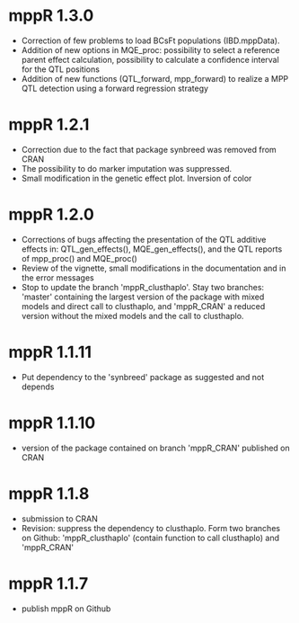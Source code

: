 # mppR 1.3.0
* Correction of few problems to load BCsFt populations (IBD.mppData).
* Addition of new options in MQE_proc: possibility to select a reference parent
effect calculation, possibility to calculate a confidence interval for the QTL positions
* Addition of new functions (QTL_forward, mpp_forward) to realize a MPP QTL detection
using a forward regression strategy

# mppR 1.2.1
* Correction due to the fact that package synbreed was removed from CRAN
* The possibility to do marker imputation was suppressed.
* Small modification in the genetic effect plot. Inversion of color

# mppR 1.2.0
* Corrections of bugs affecting the presentation of the QTL additive effects in: QTL_gen_effects(), MQE_gen_effects(), and the QTL reports of mpp_proc() and MQE_proc()
* Review of the vignette, small modifications in the documentation and in the error messages
* Stop to update the branch 'mppR_clusthaplo'. Stay two branches: 'master' containing the largest version of the package with mixed models and direct call to clusthaplo, and 'mppR_CRAN' a reduced version without the mixed models and the call to clusthaplo. 

# mppR 1.1.11
* Put dependency to the 'synbreed' package as suggested and not depends

# mppR 1.1.10
* version of the package contained on branch 'mppR_CRAN' published on CRAN

# mppR 1.1.8
* submission to CRAN
* Revision: suppress the dependency to clusthaplo. Form two branches on Github: 'mppR_clusthaplo' (contain function to call clusthaplo) and 'mppR_CRAN'

# mppR 1.1.7
* publish mppR on Github